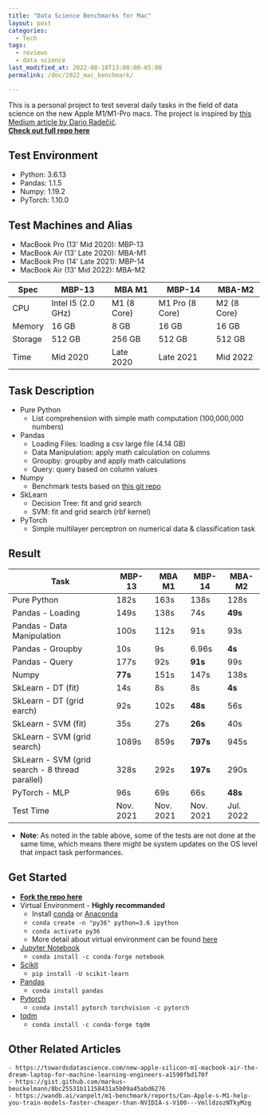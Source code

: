 ```yaml
---
title: "Data Science Benchmarks for Mac"
layout: post
categories:
  - Tech
tags:
  - reviews
  - data science
last_modified_at: 2022-08-10T13:00:00-05:00
permalink: /doc/2022_mac_benchmark/

---
```


This is a personal project to test several daily tasks in the field of data science on the new Apple M1/M1-Pro macs. The project is inspired by [
this Medium article by
Dario Radečić](https://towardsdatascience.com/are-the-new-m1-macbooks-any-good-for-data-science-lets-find-out-e61a01e8cad1).\
**[Check out full repo here](https://github.com/JoeyHou/Mac-DataScience-Benchmarks)**

## Test Environment
- Python: 3.6.13
- Pandas: 1.1.5
- Numpy: 1.19.2
- PyTorch: 1.10.0

## Test Machines and Alias
- MacBook Pro (13' Mid 2020): MBP-13
- MacBook Air (13' Late 2020): MBA-M1
- MacBook Pro (14' Late 2021): MBP-14
- MacBook Air (13' Mid 2022): MBA-M2

| Spec    | MBP-13 | MBA M1 | MBP-14 | MBA-M2| 
| ------- | -------------| ------------ | -------- | -------- |
| CPU 	  | Intel I5 (2.0 GHz) | M1 (8 Core) | M1 Pro (8 Core) | M2 (8 Core) | 
| Memory  | 16 GB	| 8 GB	| 16 GB | 16 GB |
| Storage | 512 GB	| 256 GB | 512 GB | 512 GB|
| Time    | Mid 2020 | Late 2020 | Late 2021 | Mid 2022 |


## Task Description
- Pure Python
	- List comprehension with simple math computation (100,000,000 numbers)
- Pandas
	- Loading Files: loading a csv large file (4.14 GB)
	- Data Manipulation: apply math calculation on columns
	- Groupby: groupby and apply math calculations
	- Query: query based on column values
- Numpy
	- Benchmark tests based on [this git repo](https://gist.github.com/markus-beuckelmann/8bc25531b11158431a5b09a45abd6276)
- SkLearn
	- Decision Tree: fit and grid search
	- SVM: fit and grid search (rbf kernel)
- PyTorch
	- Simple multilayer perceptron on numerical data & classification task

## Result

| Task       				| MBP-13 | MBA M1 | MBP-14 |  MBA-M2 |
| ---------------------		| ------ 	| ------ | ------ | ------ | 
| Pure Python 			 	| 182s		| 163s | 138s|  128s|
| Pandas - Loading   		| 149s		| 138s | 74s|  **49s** |
| Pandas - Data Manipulation | 100s 		| 112s | 91s|  93s |
| Pandas - Groupby 			| 10s   | 9s | 6.96s |  **4s**| 
| Pandas - Query   			| 177s 		| 92s| **91s** |  99s |
| Numpy   					| **77s** 	| 151s | 147s|  138s|
| SkLearn - DT (fit)		| 14s		| 8s | 8s|  **4s** |
| SkLearn - DT (grid earch)	| 92s		| 102s | **48s** |  56s |
| SkLearn - SVM (fit) 		| 35s	 	| 27s | **26s**|  40s|
| SkLearn - SVM (grid search) | 1089s    | 859s | **797s** |  945s |
| SkLearn - SVM (grid search - 8 thread parallel) 		| 328s    | 292s | **197s**|  290s |
| PyTorch - MLP 			| 96s 		| 69s| 66s|  **48s**|
| Test Time	| Nov. 2021| Nov. 2021 | Nov. 2021 | Jul. 2022 | 

- **Note**: As noted in the table above, some of the tests are not done at the same time, which means there might be system updates on the OS level that impact task performances.

## Get Started
- **[Fork the repo here](https://github.com/JoeyHou/Mac-DataScience-Benchmarks)**
- Virtual Environment - **Highly recommanded**
	- Install [conda](https://docs.conda.io/projects/conda/en/latest/user-guide/install/macos.html) or [Anaconda](https://docs.anaconda.com/anaconda/install/index.html)
	- `conda create -n "py36" python=3.6 ipython`
	- `conda activate py36`
	- More detail about virtual environment can be found [here](https://stackoverflow.com/questions/56713744/how-to-create-conda-environment-with-specific-python-version)
- [Jupyter Notebook](https://jupyter.org/install)
	- `conda install -c conda-forge notebook`
- [Scikit](https://scikit-learn.org/stable/install.html)
	- `pip install -U scikit-learn`
- [Pandas](https://pandas.pydata.org/docs/getting_started/install.html)
	- `conda install pandas`
- [Pytorch](https://pytorch.org/get-started/locally)
	- `conda install pytorch torchvision -c pytorch`
- [tqdm](https://github.com/tqdm/tqdm)
	- `conda install -c conda-forge tqdm`


## Other Related Articles
	- https://towardsdatascience.com/new-apple-silicon-m1-macbook-air-the-dream-laptop-for-machine-learning-engineers-a1590fbd170f
	- https://gist.github.com/markus-beuckelmann/8bc25531b11158431a5b09a45abd6276
	- https://wandb.ai/vanpelt/m1-benchmark/reports/Can-Apple-s-M1-help-you-train-models-faster-cheaper-than-NVIDIA-s-V100---VmlldzozNTkyMzg
